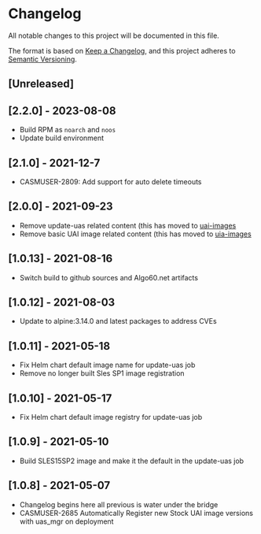 # Changelog
All notable changes to this project will be documented in this file.

The format is based on [Keep a Changelog](https://keepachangelog.com/en/1.0.0/),
and this project adheres to [Semantic Versioning](https://semver.org/spec/v2.0.0.html).

## [Unreleased]

## [2.2.0] - 2023-08-08
- Build RPM as `noarch` and `noos`
- Update build environment

## [2.1.0] - 2021-12-7
- CASMUSER-2809: Add support for auto delete timeouts

## [2.0.0] - 2021-09-23
- Remove update-uas related content (this has moved to [uai-images](https://github.com/Cray-HPE/uai-images)
- Remove basic UAI image related content (this has moved to [uia-images](https://github.com/Cray-HPE/uai-images)

## [1.0.13] - 2021-08-16
- Switch build to github sources and Algo60.net artifacts

## [1.0.12] - 2021-08-03
- Update to alpine:3.14.0 and latest packages to address CVEs

## [1.0.11] - 2021-05-18
- Fix Helm chart default image name for update-uas job
- Remove no longer built Sles SP1 image registration

## [1.0.10] - 2021-05-17
- Fix Helm chart default image registry for update-uas job

## [1.0.9] - 2021-05-10
- Build SLES15SP2 image and make it the default in the update-uas job

## [1.0.8] - 2021-05-07
- Changelog begins here all previous is water under the bridge
- CASMUSER-2685 Automatically Register new Stock UAI image versions with uas_mgr on deployment
